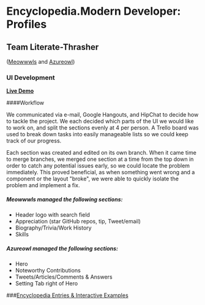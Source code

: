 # Encyclopedia.Modern Developer: Profiles
## Team Literate-Thrasher
([Meowwwls](http://github.com/meowwwls) and [Azureowl](http://github.com/azureowl))

### UI Development 
**[Live Demo](http://meowwwls.github.io/encyclopedia-md-profilesUI/)**


####Workflow  

We communicated via e-mail, Google Hangouts, and HipChat to decide how to tackle the project. We each decided which parts of the UI we would like to work on, and split the sections evenly at 4 per person. A Trello board was used to break down tasks into easily manageable lists so we could keep track of our progress.

Each section was created and edited on its own branch. When it came time to merge branches, we merged one section at a time from the top down in order to catch any potential issues early, so we could locate the problem immediately. This proved beneficial, as when something went wrong and a component or the layout "broke", we were able to quickly isolate the problem and implement a fix.

##### Meowwwls managed the following sections:

* Header logo with search field
* Appreciation (star GitHub repos, tip, Tweet/email)
* Biography/Trivia/Work History
* Skills

##### Azureowl managed the following sections:

* Hero
* Noteworthy Contributions
* Tweets/Articles/Comments & Answers
* Setting Tab right of Hero


###[Encyclopedia Entries & Interactive Examples](encyclopedia-entries)


